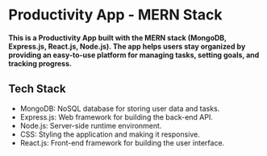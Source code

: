 <h1>Productivity App - MERN Stack</h1>
<h4>This is a Productivity App built with the MERN stack (MongoDB, Express.js, React.js, Node.js). The app helps users stay organized by providing an easy-to-use platform for managing tasks, setting goals, and tracking progress.</h4>

<h2>Tech Stack</h2>
<ul>
    <li>MongoDB: NoSQL database for storing user data and tasks.</li>
    <li>Express.js: Web framework for building the back-end API.</li>
    <li>Node.js: Server-side runtime environment.</li>
    <li>CSS: Styling the application and making it responsive.</li>
    <li>React.js: Front-end framework for building the user interface.</li>
</ul>

